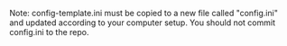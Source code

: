 Note: config-template.ini must be copied to a new file called "config.ini" and updated according to your computer setup. You should not commit config.ini to the repo.
